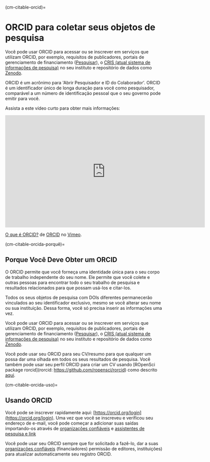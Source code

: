 (cm-citable-orcid)=
# ORCID para coletar seus objetos de pesquisa

Você pode usar ORCID para acessar ou se inscrever em serviços que utilizam ORCID, por exemplo, requisitos de publicadores, portais de gerenciamento de financiamento ([Pesquisar](https://researchfish.com/)), o [CRIS (atual sistema de informações de pesquisa)](https://en.wikipedia.org/wiki/Current_research_information_system) no seu instituto e repositório de dados como [Zenodo](https://zenodo.org).

ORCID é um acrônimo para 'Abrir Pesquisador e ID do Colaborador'. ORCID é um identificador único de longa duração para você como pesquisador, comparável a um número de identificação pessoal que o seu governo pode emitir para você.

Assista a este vídeo curto para obter mais informações:
<div class="video-container">
  <iframe src="https://player.vimeo.com/video/97150912" width="640" height="360" frameborder="0" allow="autoplay; fullscreen; picture-in-picture" allowfullscreen></iframe>
  <p><a href="https://vimeo.com/97150912">O que é ORCID?</a> de <a href="https://vimeo.com/orcidvideos">ORCID</a> no <a href="https://vimeo.com">Vimeo</a>.</p>
</div>

(cm-citable-orcida-porquê)=
## Porque Você Deve Obter um ORCID

O ORCID permite que você forneça uma identidade única para o seu corpo de trabalho independente do seu nome. Ele permite que você colete e outras pessoas para encontrar todo o seu trabalho de pesquisa e resultados relacionados para que possam usá-los e citar-los.

Todos os seus objetos de pesquisa com DOIs diferentes permanecerão vinculados ao seu identificador exclusivo, mesmo se você alterar seu nome ou sua instituição. Dessa forma, você só precisa inserir as informações uma vez.

Você pode usar ORCID para acessar ou se inscrever em serviços que utilizam ORCID, por exemplo, requisitos de publicadores, portais de gerenciamento de financiamento ([Pesquisar](https://researchfish.com/)), o [CRIS (atual sistema de informações de pesquisa)](https://en.wikipedia.org/wiki/Current_research_information_system) no seu instituto e repositório de dados como [Zenodo](https://zenodo.org).

Você pode usar seu ORCID para seu CV/resumo para que qualquer um possa dar uma olhada em todos os seus resultados de pesquisa. Você também pode usar seu perfil ORCID para criar um CV usando \[ROpenSci package rorcid\](rorcid: https://github.com/ropensci/rorcid) como descrito [aqui](https://discuss.ropensci.org/t/using-rorcid-to-generate-a-website-cv/1806).

(cm-citable-orcida-uso)=
## Usando ORCID

Você pode se inscrever rapidamente aqui: [https://orcid.org/login](https://orcid.org/login). Uma vez que você se inscreveu e verificou seu endereço de e-mail, você pode começar a adicionar suas saídas importando-os através de [organizações confiáveis](https://support.orcid.org/hc/en-us/articles/360006973893) e [assistentes de pesquisa e link](https://support.orcid.org/hc/en-us/articles/360006973653-Add-works-by-direct-import-from-other-systems)

Você pode usar seu ORCID sempre que for solicitado a fazê-lo, dar a suas [organizações confiáveis](https://support.orcid.org/hc/en-us/articles/360006973893) (financiadores) permissão de editores, instituições) para atualizar automaticamente seu registro ORCID.
